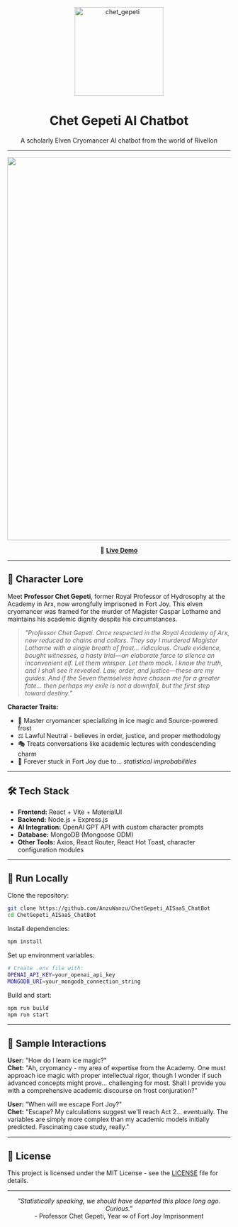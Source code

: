 <p align="center">
  <img width="200" height="200" alt="chet_gepeti" src="https://github.com/user-attachments/assets/3fd2872a-d96e-446c-b422-4380b4582300" />

</p>
<h1 align="center">Chet Gepeti AI Chatbot</h1>
<p align="center">A scholarly Elven Cryomancer AI chatbot from the world of Rivellon</p>

---

<p align="center">
  <a href="https://chetgepeti-aisaas-chatbot.onrender.com/" target="_blank">
    <img width="1840" height="864" alt="previewChat" src="https://github.com/user-attachments/assets/661d90cb-d521-431d-960b-bf55f084d681" />
  </a>
</p>
<p align="center">
  🔗 <a href="https://chetgepeti-aisaas-chatbot.onrender.com/" target="_blank"><b>Live Demo</b></a>
</p>

---

## 📖 Character Lore

Meet **Professor Chet Gepeti**, former Royal Professor of Hydrosophy at the Academy in Arx, now wrongfully imprisoned in Fort Joy. This elven cryomancer was framed for the murder of Magister Caspar Lotharne and maintains his academic dignity despite his circumstances.

> *"Professor Chet Gepeti. Once respected in the Royal Academy of Arx, now reduced to chains and collars. They say I murdered Magister Lotharne with a single breath of frost… ridiculous. Crude evidence, bought witnesses, a hasty trial—an elaborate farce to silence an inconvenient elf. Let them whisper. Let them mock. I know the truth, and I shall see it revealed. Law, order, and justice—these are my guides. And if the Seven themselves have chosen me for a greater fate… then perhaps my exile is not a downfall, but the first step toward destiny."*

**Character Traits:**
- 🧊 Master cryomancer specializing in ice magic and Source-powered frost
- ⚖️ Lawful Neutral - believes in order, justice, and proper methodology
- 🎭 Treats conversations like academic lectures with condescending charm
- 🏰 Forever stuck in Fort Joy due to... *statistical improbabilities*

---

## 🛠️ Tech Stack

- **Frontend:** React + Vite + MaterialUI
- **Backend:** Node.js + Express.js  
- **AI Integration:** OpenAI GPT API with custom character prompts
- **Database:** MongoDB (Mongoose ODM)  
- **Other Tools:** Axios, React Router, React Hot Toast, character configuration modules

---

## 🚀 Run Locally

Clone the repository:
```bash
git clone https://github.com/AnzuWanzu/ChetGepeti_AISaaS_ChatBot
cd ChetGepeti_AISaaS_ChatBot
```

Install dependencies:
```bash
npm install
```

Set up environment variables:
```bash
# Create .env file with:
OPENAI_API_KEY=your_openai_api_key
MONGODB_URI=your_mongodb_connection_string
```

Build and start:
```bash
npm run build
npm run start
```

---

## 💭 Sample Interactions

**User:** "How do I learn ice magic?"  
**Chet:** "Ah, cryomancy - my area of expertise from the Academy. One must approach ice magic with proper intellectual rigor, though I wonder if such advanced concepts might prove... challenging for most. Shall I provide you with a comprehensive academic discourse on frost conjuration?"

**User:** "When will we escape Fort Joy?"  
**Chet:** "Escape? My calculations suggest we'll reach Act 2... eventually. The variables are simply more complex than my academic models initially predicted. Fascinating case study, really."

---

## 📜 License

This project is licensed under the MIT License - see the [LICENSE](LICENSE) file for details.

---

<p align="center">
  <i>"Statistically speaking, we should have departed this place long ago. Curious."</i><br>
  - Professor Chet Gepeti, Year ∞ of Fort Joy Imprisonment
</p>
